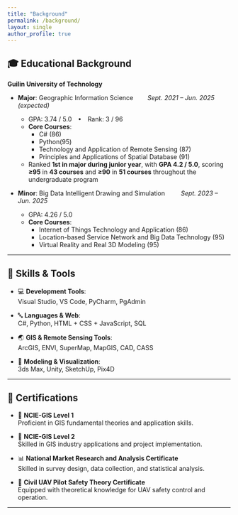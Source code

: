 ```yaml
---
title: "Background"
permalink: /background/
layout: single
author_profile: true
---
```


## 🎓 Educational Background

**Guilin University of Technology**

- **Major**: Geographic Information Science   *Sept. 2021 – Jun. 2025 (expected)*  
  - GPA: 3.74 / 5.0 • Rank: 3 / 96
  - **Core Courses**:  
    - C# (86)
    - Python(95)
    - Technology and Application of Remote Sensing (87)  
    - Principles and Applications of Spatial Database (91)  
  -  Ranked **1st in major during junior year**, with **GPA 4.2 / 5.0**, scoring **≥95** in **43 courses** and **≥90** in **51 courses** throughout the undergraduate program    
   

- **Minor**: Big Data Intelligent Drawing and Simulation    *Sept. 2023 – Jun. 2025*  
  - GPA: 4.26 / 5.0  
  - **Core Courses**:  
    - Internet of Things Technology and Application (86)  
    - Location-based Service Network and Big Data Technology (95)  
    - Virtual Reality and Real 3D Modeling (95)

   
---

## 🧩 Skills & Tools

- 💻 **Development Tools**:  
  Visual Studio, VS Code, PyCharm, PgAdmin

- 🔤 **Languages & Web**:  
  C#, Python, HTML + CSS + JavaScript, SQL

- 🌏 **GIS & Remote Sensing Tools**:  
  ArcGIS, ENVI, SuperMap, MapGIS, CAD, CASS

- 📐 **Modeling & Visualization**:  
  3ds Max, Unity, SketchUp, Pix4D

---

## 🌱 Certifications

- 🧭 **NCIE-GIS Level 1**  
  Proficient in GIS fundamental theories and application skills.

- 🧭 **NCIE-GIS Level 2**  
  Skilled in GIS industry applications and project implementation.

- 📊 **National Market Research and Analysis Certificate**  
  Skilled in survey design, data collection, and statistical analysis.

- 🚁 **Civil UAV Pilot Safety Theory Certificate**  
  Equipped with theoretical knowledge for UAV safety control and operation.

---
